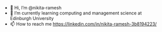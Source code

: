 - 👋 Hi, I’m @nikita-ramesh
- 🌱 I’m currently learning computing and management science at Edinburgh University
- 📫 How to reach me https://linkedin.com/in/nikita-ramesh-3b8194223/

<!---
nikita-ramesh/nikita-ramesh is a ✨ special ✨ repository because its `README.md` (this file) appears on your GitHub profile.
You can click the Preview link to take a look at your changes.
--->
